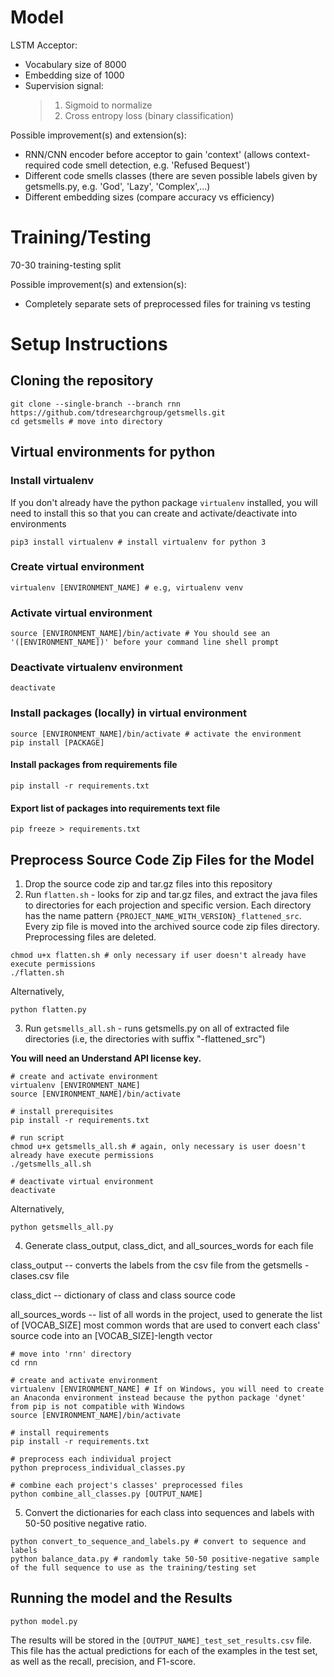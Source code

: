 # Model

LSTM Acceptor:
 * Vocabulary size of 8000
 * Embedding size of 1000
 * Supervision signal:
 	> 1. Sigmoid to normalize <br />
	> 2. Cross entropy loss (binary classification) <br />

Possible improvement(s) and extension(s):
 * RNN/CNN encoder before acceptor to gain 'context' (allows context-required code smell detection, e.g. 'Refused Bequest')
 * Different code smells classes (there are seven possible labels given by getsmells.py, e.g. 'God', 'Lazy', 'Complex',...)
 * Different embedding sizes (compare accuracy vs efficiency)

# Training/Testing

70-30 training-testing split

Possible improvement(s) and extension(s):
 * Completely separate sets of preprocessed files for training vs testing

# Setup Instructions

## Cloning the repository
```
git clone --single-branch --branch rnn https://github.com/tdresearchgroup/getsmells.git
cd getsmells # move into directory
```

## Virtual environments for python

### Install virtualenv
If you don't already have the python package ```virtualenv``` installed, you will need to install this so that you can create and activate/deactivate into environments
```
pip3 install virtualenv # install virtualenv for python 3
```

### Create virtual environment
```
virtualenv [ENVIRONMENT_NAME] # e.g, virtualenv venv
```

### Activate virtual environment
```
source [ENVIRONMENT_NAME]/bin/activate # You should see an '([ENVIRONMENT_NAME])' before your command line shell prompt
```

### Deactivate virtualenv environment
```
deactivate
```

### Install packages (locally) in virtual environment
```
source [ENVIRONMENT_NAME]/bin/activate # activate the environment
pip install [PACKAGE]
```

#### Install packages from requirements file
```
pip install -r requirements.txt
```

#### Export list of packages into requirements text file
```
pip freeze > requirements.txt
```

## Preprocess Source Code Zip Files for the Model

1. Drop the source code zip and tar.gz files into this repository
2. Run ```flatten.sh``` - looks for zip and tar.gz files, and extract the java files to directories for each projection and specific version. Each directory has the name pattern ```{PROJECT_NAME_WITH_VERSION}_flattened_src```. Every zip file is moved into the archived source code zip files directory. Preprocessing files are deleted.

```
chmod u+x flatten.sh # only necessary if user doesn't already have execute permissions
./flatten.sh
```

Alternatively,
```
python flatten.py
```

3. Run ```getsmells_all.sh``` - runs getsmells.py on all of extracted file directories (i.e, the directories with suffix "-flattened_src")

**You will need an Understand API license key.**


```
# create and activate environment
virtualenv [ENVIRONMENT_NAME]
source [ENVIRONMENT_NAME]/bin/activate

# install prerequisites
pip install -r requirements.txt

# run script
chmod u+x getsmells_all.sh # again, only necessary is user doesn't already have execute permissions
./getsmells_all.sh

# deactivate virtual environment
deactivate
```

Alternatively,

```
python getsmells_all.py
```

4. Generate class_output, class_dict, and all_sources_words for each file

class_output -- converts the labels from the csv file from the getsmells -clases.csv file

class_dict -- dictionary of class and class source code

all_sources_words -- list of all words in the project, used to generate the list of [VOCAB_SIZE] most common words that are used to convert each class' source code into an [VOCAB_SIZE]-length vector 

```
# move into 'rnn' directory
cd rnn

# create and activate environment
virtualenv [ENVIRONMENT_NAME] # If on Windows, you will need to create an Anaconda environment instead because the python package 'dynet' from pip is not compatible with Windows
source [ENVIRONMENT_NAME]/bin/activate 

# install requirements
pip install -r requirements.txt

# preprocess each individual project
python preprocess_individual_classes.py

# combine each project's classes' preprocessed files
python combine_all_classes.py [OUTPUT_NAME]
```

5. Convert the dictionaries for each class into sequences and labels with 50-50 positive negative ratio.
```
python convert_to_sequence_and_labels.py # convert to sequence and labels
python balance_data.py # randomly take 50-50 positive-negative sample of the full sequence to use as the training/testing set
```

## Running the model and the Results
```
python model.py
```

The results will be stored in the ```[OUTPUT_NAME]_test_set_results.csv``` file. This file has the actual predictions for each of the examples in the test set, as well as the recall, precision, and F1-score. 
